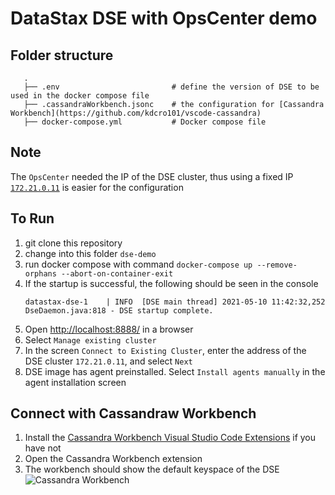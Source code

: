 # DataStax DSE with OpsCenter demo

## Folder structure

```
   .
   ├── .env                         # define the version of DSE to be used in the docker compose file
   ├── .cassandraWorkbench.jsonc    # the configuration for [Cassandra Workbench](https://github.com/kdcro101/vscode-cassandra)
   ├── docker-compose.yml           # Docker compose file
```

## Note

The `OpsCenter` needed the IP of the DSE cluster, thus using a fixed IP [`172.21.0.11`](https://github.com/kangks/docker-stacks/blob/master/dse-demo/docker-compose.yml#L41) is easier for the configuration

## To Run
1. git clone this repository
2. change into this folder `dse-demo`
3. run docker compose with command `docker-compose up --remove-orphans --abort-on-container-exit`
4. If the startup is successful, the following should be seen in the console
   ```
   datastax-dse-1    | INFO  [DSE main thread] 2021-05-10 11:42:32,252  DseDaemon.java:818 - DSE startup complete.
   ```
1. Open [http://localhost:8888/](http://localhost:8888/) in a browser
2. Select `Manage existing cluster`
3. In the screen `Connect to Existing Cluster`, enter the address of the DSE cluster `172.21.0.11`, and select `Next`
4. DSE image has agent preinstalled. Select `Install agents manually` in the agent installation screen

## Connect with Cassandraw Workbench

1. Install the [Cassandra Workbench Visual Studio Code Extensions](https://github.com/kdcro101/vscode-cassandra) if you have not
2. Open the Cassandra Workbench extension
3. The workbench should show the default keyspace of the DSE
   ![Cassandra Workbench](/images/Cassandra_Workbench.png)
